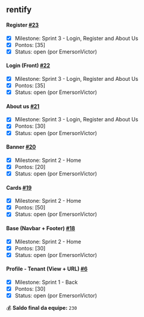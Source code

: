 ## rentify
#### Register [#23](https://github.com/citi-onboarding/rentify/issues/23)
- [x] Milestone: Sprint 3 - Login, Register and About Us
- [x] Pontos: [35]
- [x] Status: open (por EmersonVictor)
#### Login (Front) [#22](https://github.com/citi-onboarding/rentify/issues/22)
- [x] Milestone: Sprint 3 - Login, Register and About Us
- [x] Pontos: [35]
- [x] Status: open (por EmersonVictor)
#### About us [#21](https://github.com/citi-onboarding/rentify/issues/21)
- [x] Milestone: Sprint 3 - Login, Register and About Us
- [x] Pontos: [30]
- [x] Status: open (por EmersonVictor)
#### Banner [#20](https://github.com/citi-onboarding/rentify/issues/20)
- [x] Milestone: Sprint 2 - Home
- [x] Pontos: [20]
- [x] Status: open (por EmersonVictor)
#### Cards [#19](https://github.com/citi-onboarding/rentify/issues/19)
- [x] Milestone: Sprint 2 - Home
- [x] Pontos: [50]
- [x] Status: open (por EmersonVictor)
#### Base (Navbar + Footer) [#18](https://github.com/citi-onboarding/rentify/issues/18)
- [x] Milestone: Sprint 2 - Home
- [x] Pontos: [30]
- [x] Status: open (por EmersonVictor)
#### Profile - Tenant (View + URL) [#6](https://github.com/citi-onboarding/rentify/issues/6)
- [x] Milestone: Sprint 1 - Back
- [x] Pontos: [30]
- [x] Status: open (por EmersonVictor)

:moneybag: **Saldo final da equipe:** `230`